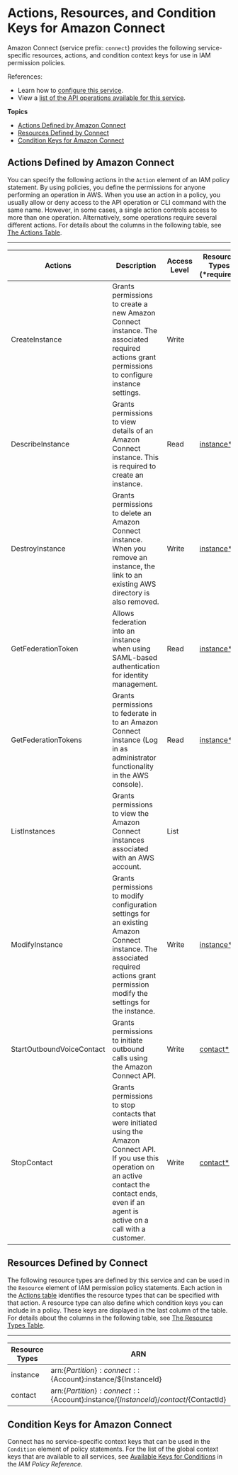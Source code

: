 # Actions, Resources, and Condition Keys for Amazon Connect<a name="list_amazonconnect"></a>

Amazon Connect \(service prefix: `connect`\) provides the following service\-specific resources, actions, and condition context keys for use in IAM permission policies\.

References:
+ Learn how to [configure this service](https://docs.aws.amazon.com/connect/latest/adminguide/)\.
+ View a [list of the API operations available for this service](https://docs.aws.amazon.com/connect/latest/adminguide/)\.

**Topics**
+ [Actions Defined by Amazon Connect](#amazonconnect-actions-as-permissions)
+ [Resources Defined by Connect](#amazonconnect-resources-for-iam-policies)
+ [Condition Keys for Amazon Connect](#amazonconnect-policy-keys)

## Actions Defined by Amazon Connect<a name="amazonconnect-actions-as-permissions"></a>

You can specify the following actions in the `Action` element of an IAM policy statement\. By using policies, you define the permissions for anyone performing an operation in AWS\. When you use an action in a policy, you usually allow or deny access to the API operation or CLI command with the same name\. However, in some cases, a single action controls access to more than one operation\. Alternatively, some operations require several different actions\. For details about the columns in the following table, see [The Actions Table](reference_policies_actions-resources-contextkeys.md#actions_table)\.


****  

| Actions | Description | Access Level | Resource Types \(\*required\) | Condition Keys | Dependent Actions | 
| --- | --- | --- | --- | --- | --- | 
|   CreateInstance  | Grants permissions to create a new Amazon Connect instance\. The associated required actions grant permissions to configure instance settings\. | Write |  |  |   ds:CreateAlias   ds:DeleteDirectory   ds:DescribeDirectories   firehose:DescribeDeliveryStream   firehose:ListDeliveryStreams   kinesis:DescribeStream   kinesis:ListStreams   kms:CreateGrant   kms:DescribeKey   kms:ListAliases   kms:RetireGrant   s3:CreateBucket   s3:ListAllMyBuckets   | 
|   DescribeInstance  | Grants permissions to view details of an Amazon Connect instance\. This is required to create an instance\. | Read |   [ instance\* ](#amazonconnect-instance)   |  |   firehose:DescribeDeliveryStream   firehose:ListDeliveryStreams   kinesis:DescribeStream   kinesis:ListStreams   kms:DescribeKey   kms:ListAliases   s3:ListAllMyBuckets   | 
|   DestroyInstance  | Grants permissions to delete an Amazon Connect instance\. When you remove an instance, the link to an existing AWS directory is also removed\. | Write |   [ instance\* ](#amazonconnect-instance)   |  |  | 
|   GetFederationToken  | Allows federation into an instance when using SAML\-based authentication for identity management\. | Read |   [ instance\* ](#amazonconnect-instance)   |  |  | 
|   GetFederationTokens  | Grants permissions to federate in to an Amazon Connect instance \(Log in as administrator functionality in the AWS console\)\. | Read |   [ instance\* ](#amazonconnect-instance)   |  |   connect:DescribeInstance   connect:DestroyInstance   connect:ListInstances   ds:DeleteDirectory   ds:DescribeDirectories   ds:UnauthorizeApplication   kms:RetireGrant   | 
|   ListInstances  | Grants permissions to view the Amazon Connect instances associated with an AWS account\. | List |  |  |  | 
|   ModifyInstance  | Grants permissions to modify configuration settings for an existing Amazon Connect instance\. The associated required actions grant permission modify the settings for the instance\.  | Write |   [ instance\* ](#amazonconnect-instance)   |  |   firehose:DescribeDeliveryStream   firehose:ListDeliveryStreams   kinesis:DescribeStream   kinesis:ListStreams   kms:CreateGrant   kms:DescribeKey   kms:ListAliases   kms:RetireGrant   s3:CreateBucket   s3:ListAllMyBuckets   | 
|   StartOutboundVoiceContact  | Grants permissions to initiate outbound calls using the Amazon Connect API\. | Write |   [ contact\* ](#amazonconnect-contact)   |  |  | 
|   StopContact  | Grants permissions to stop contacts that were initiated using the Amazon Connect API\. If you use this operation on an active contact the contact ends, even if an agent is active on a call with a customer\. | Write |   [ contact\* ](#amazonconnect-contact)   |  |  | 

## Resources Defined by Connect<a name="amazonconnect-resources-for-iam-policies"></a>

The following resource types are defined by this service and can be used in the `Resource` element of IAM permission policy statements\. Each action in the [Actions table](#amazonconnect-actions-as-permissions) identifies the resource types that can be specified with that action\. A resource type can also define which condition keys you can include in a policy\. These keys are displayed in the last column of the table\. For details about the columns in the following table, see [The Resource Types Table](reference_policies_actions-resources-contextkeys.md#resources_table)\.


****  

| Resource Types | ARN | Condition Keys | 
| --- | --- | --- | 
|   instance  |  arn:$\{Partition\}:connect::$\{Account\}:instance/$\{InstanceId\}  |  | 
|   contact  |  arn:$\{Partition\}:connect::$\{Account\}:instance/$\{InstanceId\}/contact/$\{ContactId\}  |  | 

## Condition Keys for Amazon Connect<a name="amazonconnect-policy-keys"></a>

Connect has no service\-specific context keys that can be used in the `Condition` element of policy statements\. For the list of the global context keys that are available to all services, see [Available Keys for Conditions](reference_policies_condition-keys.html#AvailableKeys) in the *IAM Policy Reference*\.
